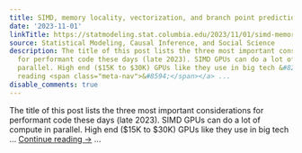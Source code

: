 ```yaml
---
title: SIMD, memory locality, vectorization, and branch point prediction
date: '2023-11-01'
linkTitle: https://statmodeling.stat.columbia.edu/2023/11/01/simd-memory-locality-vectorization-and-branch-point-prediction/
source: Statistical Modeling, Causal Inference, and Social Science
description: The title of this post lists the three most important considerations
  for performant code these days (late 2023). SIMD GPUs can do a lot of compute in
  parallel. High end ($15K to $30K) GPUs like they use in big tech &#8230; <a href="https://statmodeling.stat.columbia.edu/2023/11/01/simd-memory-locality-vectorization-and-branch-point-prediction/">Continue
  reading <span class="meta-nav">&#8594;</span></a> ...
disable_comments: true
---
```

The title of this post lists the three most important considerations for performant code these days (late 2023). SIMD GPUs can do a lot of compute in parallel. High end ($15K to $30K) GPUs like they use in big tech &#8230; <a href="https://statmodeling.stat.columbia.edu/2023/11/01/simd-memory-locality-vectorization-and-branch-point-prediction/">Continue reading <span class="meta-nav">&#8594;</span></a> ...